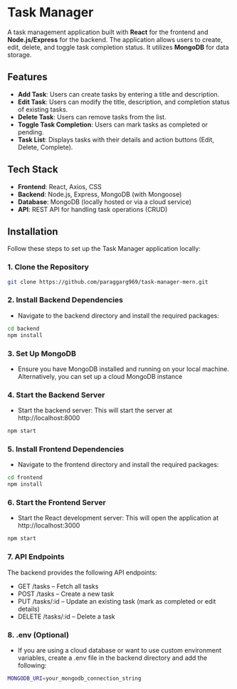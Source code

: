# Task Manager

A task management application built with **React** for the frontend and **Node.js/Express** for the backend. The application allows users to create, edit, delete, and toggle task completion status. It utilizes **MongoDB** for data storage.

## Features

- **Add Task**: Users can create tasks by entering a title and description.
- **Edit Task**: Users can modify the title, description, and completion status of existing tasks.
- **Delete Task**: Users can remove tasks from the list.
- **Toggle Task Completion**: Users can mark tasks as completed or pending.
- **Task List**: Displays tasks with their details and action buttons (Edit, Delete, Complete).

## Tech Stack

- **Frontend**: React, Axios, CSS
- **Backend**: Node.js, Express, MongoDB (with Mongoose)
- **Database**: MongoDB (locally hosted or via a cloud service)
- **API**: REST API for handling task operations (CRUD)

## Installation

Follow these steps to set up the Task Manager application locally:

### 1. Clone the Repository

```bash
git clone https://github.com/paraggarg969/task-manager-mern.git
```

### 2. Install Backend Dependencies
- Navigate to the backend directory and install the required packages:

```bash
cd backend
npm install
```

### 3. Set Up MongoDB
- Ensure you have MongoDB installed and running on your local machine. Alternatively, you can set up a cloud MongoDB instance

### 4. Start the Backend Server
- Start the backend server: This will start the server at http://localhost:8000

```bash
npm start
```

### 5. Install Frontend Dependencies
- Navigate to the frontend directory and install the required packages:

```bash
cd frontend
npm install
```

### 6. Start the Frontend Server
- Start the React development server: This will open the application at http://localhost:3000

```bash
npm start
```

### 7. API Endpoints
The backend provides the following API endpoints:

- GET /tasks – Fetch all tasks
- POST /tasks – Create a new task
- PUT /tasks/:id – Update an existing task (mark as completed or edit details)
- DELETE /tasks/:id – Delete a task

### 8. .env (Optional)
- If you are using a cloud database or want to use custom environment variables, create a .env file in the backend directory and add the following:

```bash
MONGODB_URI=your_mongodb_connection_string
```
